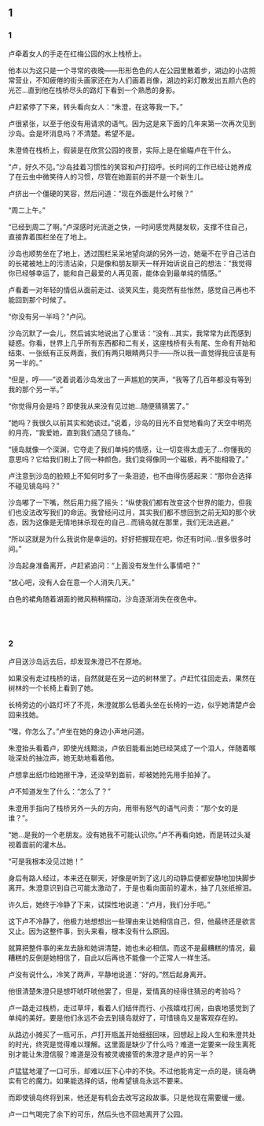 ## 1

### 1

卢牵着女人的手走在红梅公园的水上栈桥上。

他本以为这只是一个寻常的夜晚——形形色色的人在公园里散着步，湖边的小店照常营业，不知疲倦的街头画家还在为人们画着肖像，湖边的彩灯散发出五颜六色的光芒…直到他在栈桥尽头的路灯下看到一个熟悉的身影。

卢赶紧停了下来，转头看向女人：“朱澄，在这等我一下。”

卢很紧张，以至于他没有用请求的语气。因为这是来下面的几年来第一次再次见到沙岛。会是坏消息吗？不清楚。希望不是。

朱澄倚在栈桥上，假装是在欣赏公园的夜景，实际上是在偷瞄卢在干什么。

“卢，好久不见。”沙岛挂着习惯性的笑容和卢打招呼。长时间的工作已经让她养成了在云虫中微笑待人的习惯，尽管在她面前的并不是一个新生儿。

卢挤出一个僵硬的笑容，然后问道：“现在外面是什么时候？”

“周二上午。”

“已经到周二了啊。”卢深感时光流逝之快，一时间感觉两腿发软，支撑不住自己，直接靠着围栏坐在了地上。

沙岛也顺势坐在了地上，透过围栏呆呆地望向湖的另外一边，她毫不在乎自己洁白的长裙被地上的污渍沾染，只是像和朋友聊天一样开始诉说自己的想法：“我觉得你已经够幸运了，能和自己最爱的人再见面，能体会到最单纯的情感。”

卢看着一对年轻的情侣从面前走过、谈笑风生，竟突然有些怅然，感觉自己再也不能回到那个时候了。

“你没有另一半吗？”卢问。

沙岛沉默了一会儿，然后诚实地说出了心里话：“没有…其实，我常常为此而感到疑惑。你看，世界上几乎所有东西都和二有关，这座栈桥有头有尾、生命有开始和结束、一张纸有正反两面，我们有两只眼睛两只手——所以我一直觉得我应该是有另一半的。”

“但是，哼——”说着说着沙岛发出了一声尴尬的笑声，“我等了几百年都没有等到我的那个另一半。”

“你觉得月会是吗？即使我从来没有见过她…随便猜猜罢了。”

“她吗？我很久以前其实和她谈过。”说着，沙岛的目光不自觉地看向了天空中明亮的月亮，“我爱她，直到我们遇见了镜岛。”

“镜岛就像一个深渊，它夺走了我们单纯的情感，让一切变得太虚无了…你懂我的意思吗？它给我们刷上了同一种颜色，我们变得像同一个磁极，再不能相吸了。”

卢注意到沙岛的脸颊上不知何时多了一条泪迹，也不由得伤感起来：“那你会选择不碰见镜岛吗？”

沙岛嘟了一下嘴，然后用力摇了摇头：“纵使我们都有改变这个世界的能力，但我们也没法改写我们的命运。我曾经问过月，其实我们都不想回到之前无知的那个状态，因为这像是无情地抹杀现在的自己…而镜岛就在那里，我们无法逃避。”

“所以这就是为什么我说你是幸运的。好好把握现在吧，你还有时间…很多很多时间。”

沙岛起身准备离开，卢赶紧追问：“上面没有发生什么事情吧？”

“放心吧，没有人会在意一个人消失几天。”

白色的裙角随着湖面的微风稍稍摆动，沙岛逐渐消失在夜色中。

<br><br>

### 2

卢目送沙岛远去后，却发现朱澄已不在原地。

如果没有走过栈桥的话，自然就是在另一边的树林里了。卢赶忙往回走去，果然在树林的一个长椅上看到了她。

长椅旁边的小路灯坏了不亮，朱澄就那么低着头坐在长椅的一边，似乎她清楚卢会回来找她。

“嘿，你怎么了。”卢坐在她的身边小声地问道。

朱澄抬头看着卢，即使光线黯淡，卢依旧能看出她已经哭成了一个泪人，伴随着喉咙深处的抽泣声，她无助地看着他。

卢想拿出纸巾给她擦干净，还没举到面前，却被她抢先用手拍掉了。

卢不知道发生了什么：“怎么了？”

朱澄用手指向了栈桥另外一头的方向，用带有怒气的语气问责：“那个女的是谁？”。

“她…是我的一个老朋友。没有她我不可能认识你。”卢不再看向她，而是转过头凝视着面前的灌木丛。

“可是我根本没见过她！”

身后有路人经过，本来还在聊天，好像是听到了这儿的动静后便都安静地加快脚步离开。朱澄意识到自己可能太激动了，于是也看向面前的灌木，抽了几张纸擦泪。

许久后，她终于冷静了下来，试探性地说道：“卢月，我们分手吧。”

这下卢不冷静了，他极力地想想出一些理由来让她相信自己，但，他最终还是欲言又止。因为这整件事，到头来看，根本没有什么原因。

就算把整件事的来龙去脉和她讲清楚，她也未必相信。而这不是最糟糕的情况，最糟糕的反倒是她相信了，自此以后再也不能像一个正常人一样生活。

卢没有说什么，冷笑了两声，平静地说道：“好的。”然后起身离开。

他很清楚朱澄只是想吓唬吓唬他罢了，但是，爱情真的经得住猜忌的考验吗？

卢一路走过栈桥，走过草坪，看着人们结伴而行、小孩嬉戏打闹，由衷地感觉到了单纯的美好。要是他们永远不会去到镜岛就好了，可惜镜岛又是客观存在的。

从路边小摊买了一瓶可乐，卢打开瓶盖开始细细回味，回想起上段人生和朱澄共处的时光，终究是觉得难以理解。这里面是缺少了什么吗？难道一定要来一段生离死别才能让朱澄信服？难道是没有被灵魂接管的朱澄才是卢的另一半？

卢猛猛地灌了一口可乐，却难以压下心中的不快。不过他能肯定一点的是，镜岛确实有它的魔力。如果能选择的话，他希望镜岛永远不要来。

而即使镜岛终将到来，他还是有机会去改写这段故事。只是他现在需要缓一缓。

卢一口气喝完了余下的可乐，然后头也不回地离开了公园。
